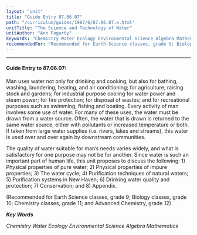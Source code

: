 ```yaml
---
layout: "unit"
title: "Guide Entry 87.06.07"
path: "/curriculum/guides/1987/6/87.06.07.x.html"
unitTitle: "The Science and Technology of Water"
unitAuthor: "Ann Fogarty"
keywords: "Chemistry Water Ecology Environmental Science Algebra Mathematics"
recommendedFor: "Recommended for Earth Science classes, grade 9; Biology classes, grade 10; Chemistry classes, grade 11; and Advanced Chemistry, grade 12"
---
```

<body>
<hr/>
 <h4>
  Guide Entry to 87.06.07:
 </h4>
 Man uses water not only for drinking and cooking, but also for bathing, washing, laundering, heating, and air conditioning; for agriculture, raising stock and gardens; for industrial purpose cooling for water power and steam power; for fire protection; for disposal of wastes; and for recreational purposes such as swimming, fishing and boating. Every activity of man involves some use of water. For many of these uses, the water must be drawn from a water source. Often, the water that is drawn is returned to the same water source, either with pollutants or increased temperature or both. If taken from large water supplies (i.e. rivers, lakes and streams), this water is used over and over again by downstream communities.
 <p>
  The quality of water suitable for man’s needs varies widely, and what is satisfactory for one purpose may not be for another. Since water is such an important part of human life, this unit proposes to discuss the following: 1) Physical properties of pure water; 2) Physical properties of impure properties; 3) The water cycle; 4) Purification techniques of natural waters; 5) Purification systems in New Haven; 6) Drinking water quality and protection; 7) Conservation; and 8) Appendix.
 </p>
 <p>
  (Recommended for Earth Science classes, grade 9; Biology classes, grade 10; Chemistry classes, grade 11; and Advanced Chemistry, grade 12)
 </p>
<p>
  <b>
   <i>
    Key Words
   </i>
  </b>
  <br/>
 </p>
 <p>
  <i>
   Chemistry Water Ecology Environmental Science Algebra Mathematics
  </i>
 </p>

</body>